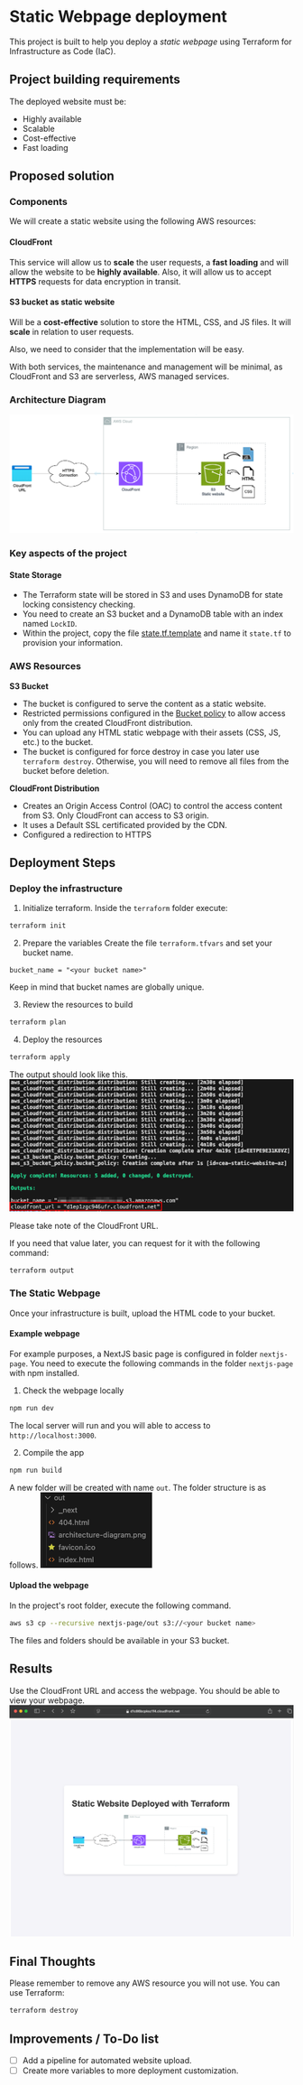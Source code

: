 # Static Webpage deployment

This project is built to help you deploy a _static webpage_ using Terraform for Infrastructure as Code (IaC).

## Project building requirements

The deployed website must be:

-   Highly available
-   Scalable
-   Cost-effective
-   Fast loading

## Proposed solution

### Components

We will create a static website using the following AWS resources:

#### CloudFront

This service will allow us to **scale** the user requests, a **fast loading** and will allow the website to be **highly available**.
Also, it will allow us to accept **HTTPS** requests for data encryption in transit.

#### S3 bucket as static website

Will be a **cost-effective** solution to store the HTML, CSS, and JS files. It will **scale** in relation to user requests.

Also, we need to consider that the implementation will be easy.

With both services, the maintenance and management will be minimal, as CloudFront and S3 are serverless, AWS managed services.

### Architecture Diagram

![Architecture Diagram](assets/architecture-diagram.png)

### Key aspects of the project

#### State Storage

-   The Terraform state will be stored in S3 and uses DynamoDB for state locking consistency checking.
-   You need to create an S3 bucket and a DynamoDB table with an index named `LockID`.
-   Within the project, copy the file [state.tf.template](terraform/state.tf.template) and name it `state.tf` to provision your information.

### AWS Resources

**S3 Bucket**

-   The bucket is configured to serve the content as a static website.
-   Restricted permissions configured in the [Bucket policy](terraform/assets/bucket_policy.json) to allow access only from the created CloudFront distribution.
-   You can upload any HTML static webpage with their assets (CSS, JS, etc.) to the bucket.
-   The bucket is configured for force destroy in case you later use `terraform destroy`. Otherwise, you will need to remove all files from the bucket before deletion.

**CloudFront Distribution**

-   Creates an Origin Access Control (OAC) to control the access content from S3. Only CloudFront can access to S3 origin.
-   It uses a Default SSL certificated provided by the CDN.
-   Configured a redirection to HTTPS

## Deployment Steps

### Deploy the infrastructure

1. Initialize terraform.
   Inside the `terraform` folder execute:

```sh
terraform init
```

2. Prepare the variables
   Create the file `terraform.tfvars` and set your bucket name.

```
bucket_name = "<your bucket name>"
```

Keep in mind that bucket names are globally unique.

3. Review the resources to build

```sh
terraform plan
```

4. Deploy the resources

```sh
terraform apply
```

The output should look like this.
![Terraform Deployment](assets/terraform-deployment.png)

Please take note of the CloudFront URL.

If you need that value later, you can request for it with the following command:

```sh
terraform output
```

### The Static Webpage

Once your infrastructure is built, upload the HTML code to your bucket.

#### Example webpage

For example purposes, a NextJS basic page is configured in folder `nextjs-page`.
You need to execute the following commands in the folder `nextjs-page` with npm installed.

1. Check the webpage locally

```sh
npm run dev
```

The local server will run and you will able to access to `http://localhost:3000`.

2. Compile the app

```sh
npm run build
```

A new folder will be created with name `out`. The folder structure is as follows.
![Next.js output structure](assets/nextjs-out-folder.png)

#### Upload the webpage

In the project's root folder, execute the following command.

```sh
aws s3 cp --recursive nextjs-page/out s3://<your bucket name>
```

The files and folders should be available in your S3 bucket.

## Results

Use the CloudFront URL and access the webpage.
You should be able to view your webpage.
![alt text](assets/deployed-static-website.png)

## Final Thoughts

Please remember to remove any AWS resource you will not use.
You can use Terraform:

```sh
terraform destroy
```

## Improvements / To-Do list

-   [ ] Add a pipeline for automated website upload.
-   [ ] Create more variables to more deployment customization.
